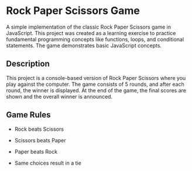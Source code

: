 # Rock Paper Scissors Game

A simple implementation of the classic Rock Paper Scissors game in JavaScript. This project was created as a learning exercise to practice fundamental programming concepts like functions, loops, and conditional statements. The game demonstrates basic JavaScript concepts.

## Description

This project is a console-based version of Rock Paper Scissors where you play against the computer. The game consists of 5 rounds, and after each round, the winner is displayed. At the end of the game, the final scores are shown and the overall winner is announced.

## Game Rules

- Rock beats Scissors

- Scissors beats Paper

- Paper beats Rock

- Same choices result in a tie
